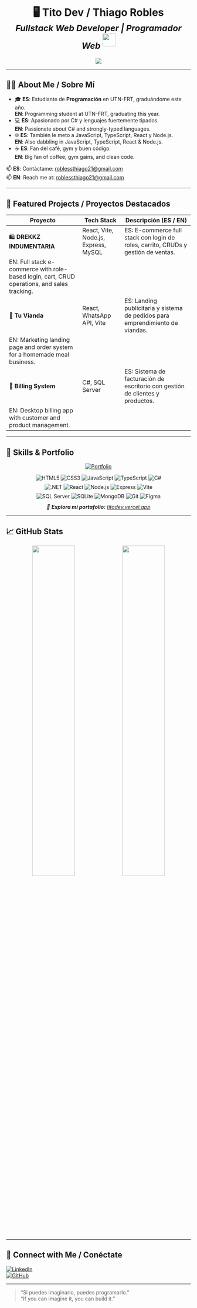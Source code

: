 <!-- ===========================
     👋 HI / HOLA 
=========================== -->

<h1 align="center">
  <b>🖥️ Tito Dev / Thiago Robles</b>  
  <br>
  <sub>  
    <i>Fullstack Web Developer | Programador Web</i>  
  </sub>
  <img src="https://media.giphy.com/media/hvRJCLFzcasrR4ia7z/giphy.gif" width="35">
</h1>

<p align="center">
  <a href="https://readme-typing-svg.herokuapp.com?font=Fira+Code&weight=600&color=00FFFF&size=25&center=true&vCenter=true&width=700&height=100&lines=SI+PUEDES+IMAGINARLO,+PUEDES+PROGRAMARLO;IF+YOU+CAN+IMAGINE+IT,+YOU+CAN+BUILD+IT">
    <img src="https://readme-typing-svg.herokuapp.com?font=Fira+Code&weight=600&color=00FFFF&size=25&center=true&vCenter=true&width=700&height=100&lines=SI+PUEDES+IMAGINARLO,+PUEDES+PROGRAMARLO;IF+YOU+CAN+IMAGINE+IT,+YOU+CAN+BUILD+IT">
  </a>
</p>

---

## 🧑‍💼 About Me / Sobre Mí

- 🎓 **ES**: Estudiante de **Programación** en UTN-FRT, graduándome este año.  
  **EN**: Programming student at UTN-FRT, graduating this year.  
- 💻 **ES**: Apasionado por C# y lenguajes fuertemente tipados.  
  **EN**: Passionate about C# and strongly-typed languages.  
- 🌐 **ES**: También le meto a JavaScript, TypeScript, React y Node.js.  
  **EN**: Also dabbling in JavaScript, TypeScript, React & Node.js.  
- ☕ **ES**: Fan del café, gym y buen código.  
  **EN**: Big fan of coffee, gym gains, and clean code.

📫 **ES**: Contáctame: [roblessthiago21@gmail.com](mailto:roblessthiago21@gmail.com)  
📫 **EN**: Reach me at: [roblessthiago21@gmail.com](mailto:roblessthiago21@gmail.com)

---

## 🚀 Featured Projects / Proyectos Destacados

| Proyecto                                                                                    | Tech Stack                           | Descripción (ES / EN)                                                             |
| ------------------------------------------------------------------------------------------- | ------------------------------------ | --------------------------------------------------------------------------------- |
| 🛍️ **DREKKZ INDUMENTARIA**                                                                 | React, Vite, Node.js, Express, MySQL | ES: E-commerce full stack con login de roles, carrito, CRUDs y gestión de ventas. |
| EN: Full stack e-commerce with role-based login, cart, CRUD operations, and sales tracking. |                                      |                                                                                   |
| 🍱 **Tu Vianda**                                                                            | React, WhatsApp API, Vite            | ES: Landing publicitaria y sistema de pedidos para emprendimiento de viandas.     |
| EN: Marketing landing page and order system for a homemade meal business.                   |                                      |                                                                                   |
| 💼 **Billing System**                                                                       | C#, SQL Server                       | ES: Sistema de facturación de escritorio con gestión de clientes y productos.     |
| EN: Desktop billing app with customer and product management.                               |                                      |                                                                                   |

---

## 🚀 Skills & Portfolio

<p align="center">
  <a href="https://titodev.vercel.app" target="_blank" title="Mi Portfolio Web">
    <img src="https://img.shields.io/badge/PORTFOLIO-Visitar✔️-blue?style=for-the-badge&logo=google-chrome" alt="Portfolio">
  </a>
</p>

<div align="center">
  <!-- Languages -->
  <img src="https://img.shields.io/badge/HTML5-E34F26?style=for-the-badge&logo=html5" alt="HTML5"/>
  <img src="https://img.shields.io/badge/CSS3-1572B6?style=for-the-badge&logo=css3" alt="CSS3"/>
  <img src="https://img.shields.io/badge/JavaScript-323330?style=for-the-badge&logo=javascript" alt="JavaScript"/>
  <img src="https://img.shields.io/badge/TypeScript-007ACC?style=for-the-badge&logo=typescript" alt="TypeScript"/>
  <img src="https://img.shields.io/badge/C%23-232F3E?style=for-the-badge&logo=csharp" alt="C#"/>
</div>

<div align="center" style="margin-top: 8px;">
  <!-- Frameworks & Tools -->
  <img src="https://img.shields.io/badge/.NET-5C2D91?style=for-the-badge&logo=.net" alt=".NET"/>
  <img src="https://img.shields.io/badge/React-%2361DAFB?style=for-the-badge&logo=react" alt="React"/>
  <img src="https://img.shields.io/badge/Node.js-339933?style=for-the-badge&logo=node.js" alt="Node.js"/>
  <img src="https://img.shields.io/badge/Express.js-404d59?style=for-the-badge&logo=express" alt="Express"/>
  <img src="https://img.shields.io/badge/Vite-%23646CFF?style=for-the-badge&logo=vite" alt="Vite"/>
</div>

<div align="center" style="margin-top: 8px;">
  <!-- Databases & Misc -->
  <img src="https://img.shields.io/badge/SQL%20Server-CC2927?style=for-the-badge&logo=microsoft%20sql%20server" alt="SQL Server"/>
  <img src="https://img.shields.io/badge/SQLite-%2307405e?style=for-the-badge&logo=sqlite" alt="SQLite"/>
  <img src="https://img.shields.io/badge/MongoDB-%234ea94b?style=for-the-badge&logo=mongodb" alt="MongoDB"/>
  <img src="https://img.shields.io/badge/Git-F05032?style=for-the-badge&logo=git" alt="Git"/>
  <img src="https://img.shields.io/badge/Figma-F24E1E?style=for-the-badge&logo=figma" alt="Figma"/>
</div>

<p align="center" style="margin-top: 12px; font-style:italic;">
  🚀 <strong>Explora mi portafolio:</strong> <a href="https://titodev.vercel.app" target="_blank">titodev.vercel.app</a>
</p>

---

## 📈 GitHub Stats

<p align="center">
  <img src="https://github-readme-stats.vercel.app/api?username=T1T0Dev&show_icons=true&theme=tokyonight&hide_title=true" width="48%"/>
  <img src="https://github-readme-stats.vercel.app/api/top-langs/?username=T1T0Dev&layout=compact&theme=tokyonight" width="48%"/>
</p>

---

## 📱 Connect with Me / Conéctate

[![LinkedIn](https://img.shields.io/badge/LinkedIn-%230077B5?style=for-the-badge&logo=linkedin)](https://www.linkedin.com/in/tito-dev/)  
[![GitHub](https://img.shields.io/badge/GitHub-181717?style=for-the-badge&logo=github)](https://github.com/T1T0Dev)

---

> “Si puedes imaginarlo, puedes programarlo.”  
> “If you can imagine it, you can build it.”
